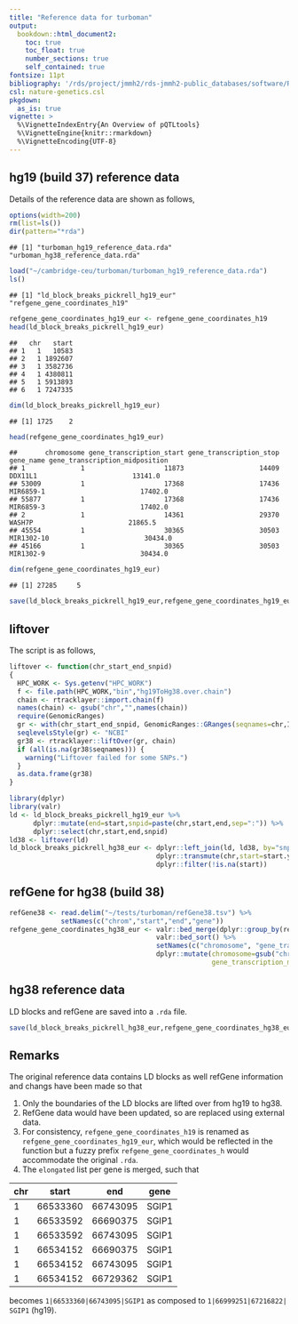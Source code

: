 ```yaml
---
title: "Reference data for turboman"
output:
  bookdown::html_document2:
    toc: true
    toc_float: true
    number_sections: true
    self_contained: true
fontsize: 11pt
bibliography: '/rds/project/jmmh2/rds-jmmh2-public_databases/software/R/pQTLtools/REFERENCES.bib'
csl: nature-genetics.csl
pkgdown:
  as_is: true
vignette: >
  %\VignetteIndexEntry{An Overview of pQTLtools}
  %\VignetteEngine{knitr::rmarkdown}
  %\VignetteEncoding{UTF-8}
---
```


## hg19 (build 37) reference data

Details of the reference data are shown as follows,


```r
options(width=200)
rm(list=ls())
dir(pattern="*rda")
```

```
## [1] "turboman_hg19_reference_data.rda" "urboman_hg38_reference_data.rda"
```

```r
load("~/cambridge-ceu/turboman/turboman_hg19_reference_data.rda")
ls()
```

```
## [1] "ld_block_breaks_pickrell_hg19_eur" "refgene_gene_coordinates_h19"
```

```r
refgene_gene_coordinates_hg19_eur <- refgene_gene_coordinates_h19
head(ld_block_breaks_pickrell_hg19_eur)
```

```
##   chr   start
## 1   1   10583
## 2   1 1892607
## 3   1 3582736
## 4   1 4380811
## 5   1 5913893
## 6   1 7247335
```

```r
dim(ld_block_breaks_pickrell_hg19_eur)
```

```
## [1] 1725    2
```

```r
head(refgene_gene_coordinates_hg19_eur)
```

```
##       chromosome gene_transcription_start gene_transcription_stop  gene_name gene_transcription_midposition
## 1              1                    11873                   14409    DDX11L1                        13141.0
## 53009          1                    17368                   17436  MIR6859-1                        17402.0
## 55877          1                    17368                   17436  MIR6859-3                        17402.0
## 2              1                    14361                   29370     WASH7P                        21865.5
## 45554          1                    30365                   30503 MIR1302-10                        30434.0
## 45166          1                    30365                   30503  MIR1302-9                        30434.0
```

```r
dim(refgene_gene_coordinates_hg19_eur)
```

```
## [1] 27285     5
```

```r
save(ld_block_breaks_pickrell_hg19_eur,refgene_gene_coordinates_hg19_eur,file="turboman_hg19_reference_data.rda")
```

## liftover

The script is as follows,


```r
liftover <- function(chr_start_end_snpid)
{
  HPC_WORK <- Sys.getenv("HPC_WORK")
  f <- file.path(HPC_WORK,"bin","hg19ToHg38.over.chain")
  chain <- rtracklayer::import.chain(f)
  names(chain) <- gsub("chr","",names(chain))
  require(GenomicRanges)
  gr <- with(chr_start_end_snpid, GenomicRanges::GRanges(seqnames=chr,IRanges::IRanges(start,end),snpid=snpid))
  seqlevelsStyle(gr) <- "NCBI"
  gr38 <- rtracklayer::liftOver(gr, chain)
  if (all(is.na(gr38$seqnames))) {
    warning("Liftover failed for some SNPs.")
  }
  as.data.frame(gr38)
}

library(dplyr)
library(valr)
ld <- ld_block_breaks_pickrell_hg19_eur %>%
      dplyr::mutate(end=start,snpid=paste(chr,start,end,sep=":")) %>%
      dplyr::select(chr,start,end,snpid)
ld38 <- liftover(ld)
ld_block_breaks_pickrell_hg38_eur <- dplyr::left_join(ld, ld38, by="snpid") %>%
                                     dplyr::transmute(chr,start=start.y) %>%
                                     dplyr::filter(!is.na(start))
```

## refGene for hg38 (build 38)


```r
refGene38 <- read.delim("~/tests/turboman/refGene38.tsv") %>%
             setNames(c("chrom","start","end","gene"))
refgene_gene_coordinates_hg38_eur <- valr::bed_merge(dplyr::group_by(refGene38,gene)) %>%
                                     valr::bed_sort() %>%
                                     setNames(c("chromosome", "gene_transcription_start", "gene_transcription_stop", "gene_name")) %>%
                                     dplyr::mutate(chromosome=gsub("chr","",chromosome),
                                                   gene_transcription_midposition=(gene_transcription_start+gene_transcription_stop)/2)
```

## hg38 reference data

LD blocks and refGene are saved into a `.rda` file.


```r
save(ld_block_breaks_pickrell_hg38_eur,refgene_gene_coordinates_hg38_eur,file="urboman_hg38_reference_data.rda")
```

## Remarks

The original reference data contains LD blocks as well refGene information and changs have been made so that
1. Only the boundaries of the LD blocks are lifted over from hg19 to hg38.
2. RefGene data would have been updated, so are replaced using external data.
3. For consistency, `refgene_gene_coordinates_h19` is renamed as `refgene_gene_coordinates_hg19_eur`, which would be reflected in the function but a fuzzy prefix `refgene_gene_coordinates_h` would accommodate the original `.rda`.
4. The `elongated` list per gene is merged, such that

chr|start|end|gene
---|-----|---|-----------
1|66533360|66743095|SGIP1
1|66533592|66690375|SGIP1
1|66533592|66743095|SGIP1
1|66534152|66690375|SGIP1
1|66534152|66743095|SGIP1
1|66534152|66729362|SGIP1

becomes `1|66533360|66743095|SGIP1` as composed to `1|66999251|67216822| SGIP1` (hg19).
